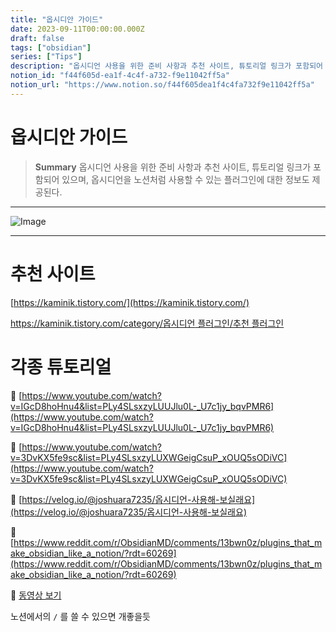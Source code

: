 ```yaml
---
title: "옵시디안 가이드"
date: 2023-09-11T00:00:00.000Z
draft: false
tags: ["obsidian"]
series: ["Tips"]
description: "옵시디언 사용을 위한 준비 사항과 추천 사이트, 튜토리얼 링크가 포함되어 있으며, 옵시디언을 노션처럼 사용할 수 있는 플러그인에 대한 정보도 제공된다."
notion_id: "f44f605d-ea1f-4c4f-a732-f9e11042ff5a"
notion_url: "https://www.notion.so/f44f605dea1f4c4fa732f9e11042ff5a"
---
```


# 옵시디안 가이드

> **Summary**
> 옵시디언 사용을 위한 준비 사항과 추천 사이트, 튜토리얼 링크가 포함되어 있으며, 옵시디언을 노션처럼 사용할 수 있는 플러그인에 대한 정보도 제공된다.

---


![Image](https://obsidian.md/images/2023-06-logo.png)

---

# 추천 사이트

[https://kaminik.tistory.com/](https://kaminik.tistory.com/)

[https://kaminik.tistory.com/category/옵시디언 플러그인/추천 플러그인](https://kaminik.tistory.com/category/%EC%98%B5%EC%8B%9C%EB%94%94%EC%96%B8%20%ED%94%8C%EB%9F%AC%EA%B7%B8%EC%9D%B8/%EC%B6%94%EC%B2%9C%20%ED%94%8C%EB%9F%AC%EA%B7%B8%EC%9D%B8)

# 각종 튜토리얼

🔗 [https://www.youtube.com/watch?v=IGcD8hoHnu4&list=PLy4SLsxzyLUUJlu0L-_U7c1jy_bqvPMR6](https://www.youtube.com/watch?v=IGcD8hoHnu4&list=PLy4SLsxzyLUUJlu0L-_U7c1jy_bqvPMR6)

🔗 [https://www.youtube.com/watch?v=3DvKX5fe9sc&list=PLy4SLsxzyLUXWGeigCsuP_xOUQ5sODiVC](https://www.youtube.com/watch?v=3DvKX5fe9sc&list=PLy4SLsxzyLUXWGeigCsuP_xOUQ5sODiVC)

🔗 [https://velog.io/@joshuara7235/옵시디언-사용해-보실래요](https://velog.io/@joshuara7235/옵시디언-사용해-보실래요)

🔗 [https://www.reddit.com/r/ObsidianMD/comments/13bwn0z/plugins_that_make_obsidian_like_a_notion/?rdt=60269](https://www.reddit.com/r/ObsidianMD/comments/13bwn0z/plugins_that_make_obsidian_like_a_notion/?rdt=60269)

🎥 [동영상 보기](https://www.youtube.com/watch?v=Rn_NVdHvG8g)

노션에서의 `/` 를 쓸 수 있으면 개좋을듯

